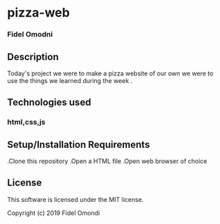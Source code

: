 # pizza-web
### Fidel Omodni
## Description

Today's project we were to make a pizza website  of our own
we were to use the things we learned during the week .

## Technologies used
### html,css,js



## Setup/Installation Requirements

.Clone this repository
.Open a HTML file
.Open web browser of choice

## License

This software is licensed under the MIT license.

Copyright (c) 2019 Fidel Omondi
